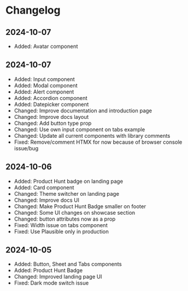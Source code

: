 # Changelog

## 2024-10-07

- Added: Avatar component

## 2024-10-07

- Added: Input component
- Added: Modal component
- Added: Alert component
- Added: Accordion component
- Added: Datepicker component
- Changed: Improve documentation and introduction page
- Changed: Improve docs layout
- Changed: Add button type prop
- Changed: Use own input component on tabs example
- Changed: Update all current components with library comments
- Fixed: Remove/comment HTMX for now because of browser console issue/bug

## 2024-10-06

- Added: Product Hunt badge on landing page
- Added: Card component
- Changed: Theme switcher on landing page
- Changed: Improve docs UI
- Changed: Make Product Hunt Badge smaller on footer
- Changed: Some UI changes on showcase section
- Changed: button attributes now as a prop
- Fixed: Width issue on tabs component
- Fixed: Use Plausible only in production

## 2024-10-05

- Added: Button, Sheet and Tabs components
- Added: Product Hunt Badge
- Changed: Improved landing page UI
- Fixed: Dark mode switch issue

